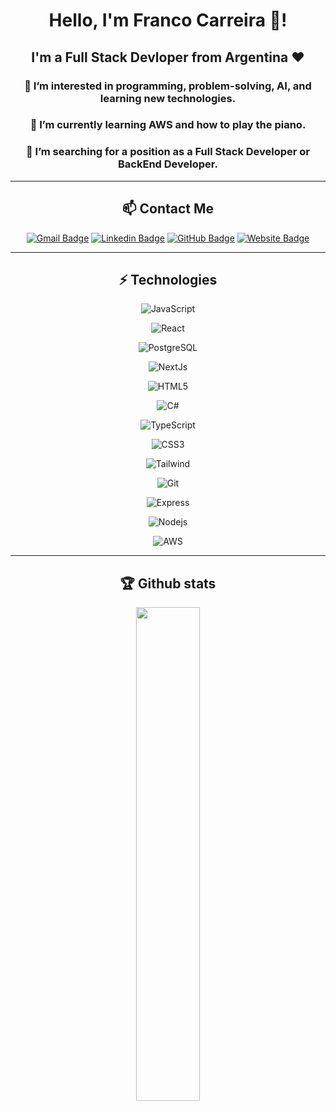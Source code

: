 <div align="center">
  
  <h1> Hello, I'm Franco Carreira 👋! </h1>

  <h2>I'm a Full Stack Devloper from Argentina ❤</h2>
  
  <h3>👀 I’m interested in programming, problem-solving, AI, and learning new technologies.</h3>

  <h3>🌱 I’m currently learning AWS and how to play the piano.</h3>

  <h3>💞️ I’m searching for a position as a Full Stack Developer or BackEnd Developer.</h3>
  
</div>

<hr>

<div align="center">

  ## 📫 Contact Me

</div>

<div justify="space-between" align="center">
  
  [![Gmail Badge](https://img.shields.io/badge/-carreirafranco@gmail.com-c14438?style=for-the-badge&logo=Gmail&logoColor=white&link=mailto:carreirafranco@gmail.com)](mailto:carreirafranco@gmail.com)
  [![Linkedin Badge](https://img.shields.io/badge/-francocarreira-blue?style=for-the-badge&logo=Linkedin&logoColor=white&link=https://www.linkedin.com/in/franco-carreira-243b6523b)](https://www.linkedin.com/in/franco-carreira-243b6523b)
  [![GitHub Badge](https://img.shields.io/badge/-GitHub-181717?style=for-the-badge&logo=github&logoColor=white&link=https://github.com/LFranCarreira)](https://github.com/LFranCarreira)
  [![Website Badge](https://img.shields.io/badge/Portfolio-000000?style=for-the-badge&logo=About.me&logoColor=white)](https://lfrancarreiraportfolio.vercel.app/)

</div>

<hr>

<div align="center">
  
## ⚡ Technologies
  
</div>

<div display="flex" justify="space-between" align="center"

  ![JavaScript](https://img.shields.io/badge/-JavaScript-808080?style=for-the-badge&logo=javascript)
  
  ![React](https://img.shields.io/badge/React-20232A?style=for-the-badge&logo=react&logoColor=61DAFB)
  
  ![PostgreSQL](https://img.shields.io/badge/PostgreSQL-316192?style=for-the-badge&logo=postgresql&logoColor=white)
  
  ![NextJs](https://img.shields.io/badge/next.js-000000?style=for-the-badge&logo=nextdotjs&logoColor=white)
  
  ![HTML5](https://img.shields.io/badge/-HTML5-E34F26?style=for-the-badge&logo=html5&logoColor=white)
  
  ![C#](https://img.shields.io/badge/C%23-239120?style=for-the-badge&logo=c-sharp&logoColor=white)
  
  ![TypeScript](https://img.shields.io/badge/TypeScript-007ACC?style=for-the-badge&logo=typescript&logoColor=white)
  
  ![CSS3](https://img.shields.io/badge/-CSS3-1572B6?style=for-the-badge&logo=css3)
  
  ![Tailwind](https://img.shields.io/badge/Tailwind_CSS-38B2AC?style=for-the-badge&logo=tailwind-css&logoColor=white)
  
  ![Git](https://img.shields.io/badge/-Git-black?style=for-the-badge&logo=git)
  
  ![Express](https://img.shields.io/badge/Express.js-000000?style=for-the-badge&logo=express&logoColor=white)
  
  ![Nodejs](https://img.shields.io/badge/-Nodejs-black?style=for-the-badge&logo=Node.js)
  
  ![AWS](https://img.shields.io/badge/Amazon_AWS-FF9900?style=for-the-badge&logo=amazonaws&logoColor=white)
  
</div>
<hr>

<div align="center">

  ## 🏆 Github stats

  <img  src="https://github-readme-streak-stats.herokuapp.com/?user=LFranCarreira&theme=dark" width="45%" >
</div>
